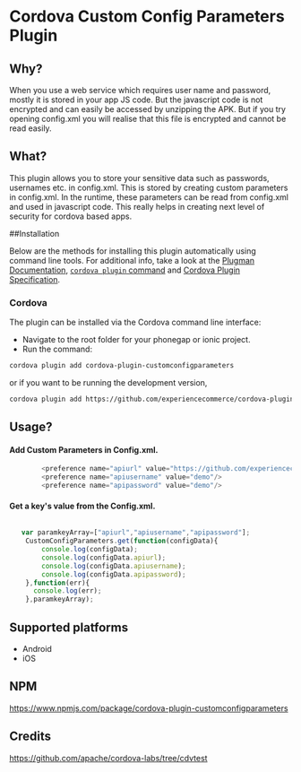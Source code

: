 # Cordova Custom Config Parameters Plugin


## Why?

When you use a web service which requires user name and password, mostly it is stored in your app JS code. But the javascript code is not encrypted and can easily be accessed by unzipping the APK. But if you try opening config.xml you will realise that this file is encrypted and cannot be read easily.

## What?

This plugin allows you to store your sensitive data such as passwords, usernames etc. in config.xml. This is stored by creating custom parameters in config.xml. In the runtime, these parameters can be read from config.xml and used in javascript code. This really helps in creating next level of security for cordova based apps.


##Installation

Below are the methods for installing this plugin automatically using command line tools. For additional info, take a look at the [Plugman Documentation](https://cordova.apache.org/docs/en/latest/plugin_ref/plugman.html), [`cordova plugin` command](https://cordova.apache.org/docs/en/latest/reference/cordova-cli/index.html#cordova-plugin-command) and [Cordova Plugin Specification](https://cordova.apache.org/docs/en/latest/plugin_ref/spec.html).

### Cordova

The plugin can be installed via the Cordova command line interface:

* Navigate to the root folder for your phonegap or ionic project.
* Run the command:

```sh
cordova plugin add cordova-plugin-customconfigparameters
```

or if you want to be running the development version,

```sh
cordova plugin add https://github.com/experiencecommerce/cordova-plugin-customconfigparameters.git
```

## Usage?


#### Add Custom Parameters in Config.xml.

```js
		<preference name="apiurl" value="https://github.com/experiencecommerce/cordova-plugin-customconfigparameters"/>
		<preference name="apiusername" value="demo"/>
		<preference name="apipassword" value="demo"/>
```



#### Get a key's value from the Config.xml.

```js

   var paramkeyArray=["apiurl","apiusername","apipassword"];
    CustomConfigParameters.get(function(configData){
		console.log(configData);
		console.log(configData.apiurl);
		console.log(configData.apiusername);
		console.log(configData.apipassword);
    },function(err){
      console.log(err);
    },paramkeyArray);

```

## Supported platforms

  * Android
  * iOS

## NPM
https://www.npmjs.com/package/cordova-plugin-customconfigparameters
  
## Credits
https://github.com/apache/cordova-labs/tree/cdvtest

